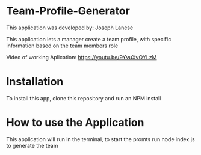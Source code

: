 # Team-Profile-Generator

This application was developed by: Joseph Lanese

This application lets a manager create a team profile, with specific information based on the team members role

Video of working Aplication: https://youtu.be/9YvuXvOYLzM

# Installation
To install this app, clone this repository and run an NPM install

# How to use the Application
This application will run in the terminal, to start the promts run node index.js to generate the team